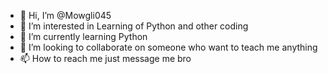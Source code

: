 - 👋 Hi, I’m @Mowgli045
- 👀 I’m interested in Learning of Python and other coding
- 🌱 I’m currently learning Python
- 💞️ I’m looking to collaborate on someone who want to teach me anything
- 📫 How to reach me just message me bro

<!---
Mowgli045/Mowgli045 is a ✨ special ✨ repository because its `README.md` (this file) appears on your GitHub profile.
You can click the Preview link to take a look at your changes.
--->

